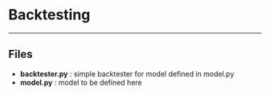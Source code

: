 # Backtesting
---

## Files

* __backtester.py__ : simple backtester for model defined in model.py
* __model.py__	: model to be defined here
